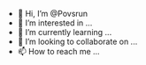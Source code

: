 - 👋 Hi, I’m @Povsrun
- 👀 I’m interested in ...
- 🌱 I’m currently learning ...
- 💞️ I’m looking to collaborate on ...
- 📫 How to reach me ...

<!---
Povsrun/Povsrun is a ✨ special ✨ repository because its `README.md` (this file) appears on your GitHub profile.
You can click the Preview link to take a look at your changes.
--->
